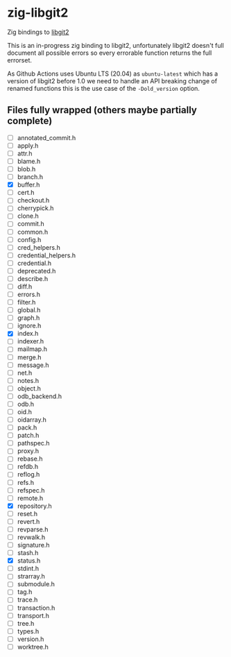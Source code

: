# zig-libgit2
Zig bindings to [libgit2](https://github.com/libgit2/libgit2)

This is an in-progress zig binding to libgit2, unfortunately libgit2 doesn't full document all possible errors so every errorable function returns the full errorset.

As Github Actions uses Ubuntu LTS (20.04) as `ubuntu-latest` which has a version of libgit2 before 1.0 we need to handle an API breaking change of renamed functions this is the use case of the `-Dold_version` option.

## Files fully wrapped (others maybe partially complete)
- [ ] annotated_commit.h
- [ ] apply.h
- [ ] attr.h
- [ ] blame.h
- [ ] blob.h
- [ ] branch.h
- [x] buffer.h
- [ ] cert.h
- [ ] checkout.h
- [ ] cherrypick.h
- [ ] clone.h
- [ ] commit.h
- [ ] common.h
- [ ] config.h
- [ ] cred_helpers.h
- [ ] credential_helpers.h
- [ ] credential.h
- [ ] deprecated.h
- [ ] describe.h
- [ ] diff.h
- [ ] errors.h
- [ ] filter.h
- [ ] global.h
- [ ] graph.h
- [ ] ignore.h
- [x] index.h
- [ ] indexer.h
- [ ] mailmap.h
- [ ] merge.h
- [ ] message.h
- [ ] net.h
- [ ] notes.h
- [ ] object.h
- [ ] odb_backend.h
- [ ] odb.h
- [ ] oid.h
- [ ] oidarray.h
- [ ] pack.h
- [ ] patch.h
- [ ] pathspec.h
- [ ] proxy.h
- [ ] rebase.h
- [ ] refdb.h
- [ ] reflog.h
- [ ] refs.h
- [ ] refspec.h
- [ ] remote.h
- [x] repository.h
- [ ] reset.h
- [ ] revert.h
- [ ] revparse.h
- [ ] revwalk.h
- [ ] signature.h
- [ ] stash.h
- [x] status.h
- [ ] stdint.h
- [ ] strarray.h
- [ ] submodule.h
- [ ] tag.h
- [ ] trace.h
- [ ] transaction.h
- [ ] transport.h
- [ ] tree.h
- [ ] types.h
- [ ] version.h
- [ ] worktree.h

